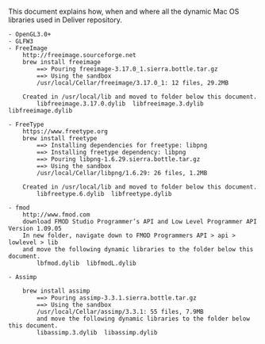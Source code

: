 
This document explains how, when and where all the dynamic Mac OS libraries used in Deliver repository.

    - OpenGL3.0+
    - GLFW3
    - FreeImage
        http://freeimage.sourceforge.net
        brew install freeimage
            ==> Pouring freeimage-3.17.0_1.sierra.bottle.tar.gz
            ==> Using the sandbox
            /usr/local/Cellar/freeimage/3.17.0_1: 12 files, 29.2MB
        
        Created in /usr/local/lib and moved to folder below this document.
            libfreeimage.3.17.0.dylib  libfreeimage.3.dylib  libfreeimage.dylib
        
    - FreeType
        https://www.freetype.org
        brew install freetype
            ==> Installing dependencies for freetype: libpng
            ==> Installing freetype dependency: libpng
            ==> Pouring libpng-1.6.29.sierra.bottle.tar.gz
            ==> Using the sandbox
            /usr/local/Cellar/libpng/1.6.29: 26 files, 1.2MB       

        Created in /usr/local/lib and moved to folder below this document.
            libfreetype.6.dylib  libfreetype.dylib

    - fmod
        http://www.fmod.com
        download FMOD Studio Programmer’s API and Low Level Programmer API  Version 1.09.05
        In new folder, navigate down to FMOD Programmers API > api > lowlevel > lib
        and move the following dynamic libraries to the folder below this document.
            lbfmod.dylib  libfmodL.dylib 

    - Assimp

        brew install assimp
            ==> Pouring assimp-3.3.1.sierra.bottle.tar.gz
            ==> Using the sandbox
            /usr/local/Cellar/assimp/3.3.1: 55 files, 7.9MB        
            and move the following dynamic libraries to the folder below this document.
            libassimp.3.dylib  libassimp.dylib